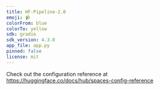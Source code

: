 ```yaml
---
title: HF-Pipeline-2.0
emoji: 📹
colorFrom: blue
colorTo: yellow
sdk: gradio
sdk_version: 4.3.0
app_file: app.py
pinned: false
license: mit
---
```


Check out the configuration reference at https://huggingface.co/docs/hub/spaces-config-reference
